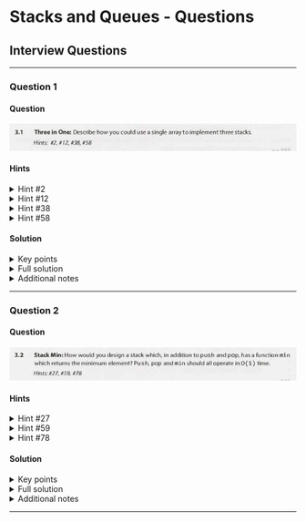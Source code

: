 # Stacks and Queues - Questions

## Interview Questions

---

### Question 1

#### Question

![](./interviewQuestion01_.png)

#### Hints

<details><summary>Hint #2</summary>

![](./hint002.png)

</details>

<details><summary>Hint #12</summary>

![](./hint012.png)

</details>

<details><summary>Hint #38</summary>

![](./hint038.png)

</details>

<details><summary>Hint #58</summary>

![](./hint058.png)

</details>

#### Solution

<details><summary>Key points</summary>

- N/A

</details>

<details><summary>Full solution</summary>

![](./interviewQuestion01_solution01.png)

![](./interviewQuestion01_solution02.png)

![](./interviewQuestion01_solution03.png)

![](./interviewQuestion01_solution04.png)

![](./interviewQuestion01_solution05.png)

![](./interviewQuestion01_solution06.png)

![](./interviewQuestion01_solution07.png)

![](./interviewQuestion01_solution08.png)

![](./interviewQuestion01_solution09.png)

![](./interviewQuestion01_solution10.png)

![](./interviewQuestion01_solution11.png)

![](./interviewQuestion01_solution12.png)

![](./interviewQuestion01_solution13.png)

![](./interviewQuestion01_solution14.png)

![](./interviewQuestion01_solution15.png)

</details>

<details><summary>Additional notes</summary>

- N/A

</details>

---

### Question 2

#### Question

![](./interviewQuestion02_.png)

#### Hints

<details><summary>Hint #27</summary>

![](./hint027.png)

</details>

<details><summary>Hint #59</summary>

![](./hint059.png)

</details>

<details><summary>Hint #78</summary>

![](./hint078.png)

</details>

#### Solution

<details><summary>Key points</summary>

- N/A

</details>

<details><summary>Full solution</summary>

![](./interviewQuestion02_solution01.png)

![](./interviewQuestion02_solution02.png)

![](./interviewQuestion02_solution03.png)

![](./interviewQuestion02_solution04.png)

![](./interviewQuestion02_solution05.png)

![](./interviewQuestion02_solution06.png)

</details>

<details><summary>Additional notes</summary>

- N/A

</details>

---